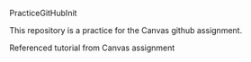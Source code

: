 PracticeGitHubInit

This repository is a practice for the Canvas github assignment.

Referenced tutorial from Canvas assignment